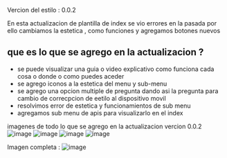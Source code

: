 Vercion del estilo : 0.0.2

En esta actualizacion de plantilla de index se vio errores en la pasada
por ello cambiamos la estetica , como funciones y agregamos botones nuevos

## que es lo que se agrego en la actualizacion ?
- se puede visualizar una guia o video explicativo como funciona cada cosa o donde o como puedes aceder
- se agrego iconos a la estetica del menu y sub-menu
- se agrego una opcion multiple de pregunta dando asi la pregunta para cambio de correcpcion de eetilo al dispositivo movil 
- resolvimos error de estetica y funcionamientos de sub menu
- agregamos sub menu de apis para visualizarlo en el index 

imagenes de todo lo que se agrego en la actualizacion vercion 0.0.2
![image](https://github.com/AvastrOficial/ToolApiKeys/assets/91764815/4aa5704f-a0ab-4ac6-b69a-31e448aae86f)
![image](https://github.com/AvastrOficial/ToolApiKeys/assets/91764815/9d1a8fb6-2f5f-4d78-87e2-b5422bc2532f)
![image](https://github.com/AvastrOficial/ToolApiKeys/assets/91764815/61015db1-9ac9-4119-af7e-1bb890f2b50a)
![image](https://github.com/AvastrOficial/ToolApiKeys/assets/91764815/a4245355-e0f1-42cd-b6ff-da32dfd9dc8f)

Imagen completa :
![image](https://github.com/AvastrOficial/ToolApiKeys/assets/91764815/bbf8d8a2-0f4f-48c5-80ec-c08b8cc4259f)
